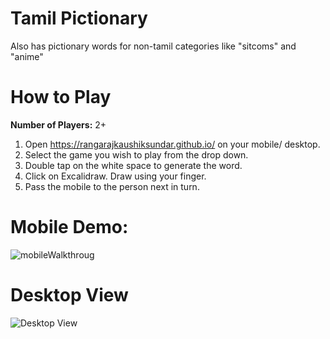# Tamil Pictionary
Also has pictionary words for non-tamil categories like "sitcoms" and "anime"

# How to Play
**Number of Players:** 2+

1. Open https://rangarajkaushiksundar.github.io/ on your mobile/ desktop.
2. Select the game you wish to play from the drop down.
3. Double tap on the white space to generate the word.
4. Click on Excalidraw. Draw using your finger.
5. Pass the mobile to the person next in turn.

# Mobile Demo:
![mobileWalkthroug](https://user-images.githubusercontent.com/17104137/168493772-b788c523-b5be-4ebd-84ab-6cf05b70cf9c.gif)




# Desktop View
![Desktop View](https://user-images.githubusercontent.com/17104137/168490464-cb9d305a-0b0f-4df5-a364-c7bbe3d3cd2e.gif)

